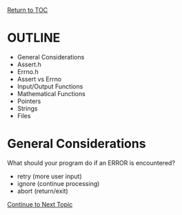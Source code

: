 <a href="https://github.com/CyberTrainingUSAF/05-C-Programming/blob/master/00-Table-of-Contents.md" rel="Return to TOC"> Return to TOC </a>

# OUTLINE

* General Considerations
* Assert.h
* Errno.h
* Assert vs Errno
* Input/Output Functions 
* Mathematical Functions 
* Pointers 
* Strings 
* Files  

# General Considerations

What should your program do if an ERROR is  encountered?

* retry (more user input)
* ignore (continue processing)
* abort (return/exit)

<a href="https://github.com/CyberTrainingUSAF/05-C-Programming/blob/master/15_Error_handling/01_assert.md" rel="Continue to Next Topic"> Continue to Next Topic </a>

